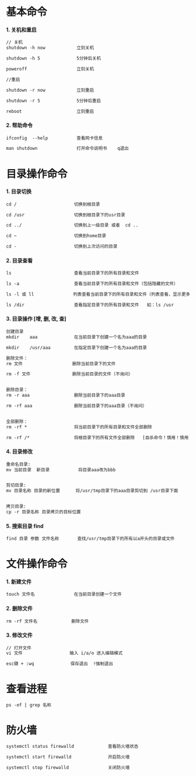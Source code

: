 #

# 基本命令

#### 1. 关机和重启

```txt
// 关机
shutdown -h now            立刻关机

shutdown -h 5              5分钟后关机

poweroff                   立刻关机
```

```txt
//重启

shutdown -r now            立刻重启

shutdown -r 5              5分钟后重启

reboot                     立刻重启
```

#### 2. 帮助命令

```txt
ifconfig  --help           查看网卡信息

man shutdown               打开命令说明书    q退出
```

# 目录操作命令

#### 1. 目录切换

```txt
cd /                      切换到根目录

cd /usr                   切换到根目录下的usr目录

cd ../                    切换到上一级目录 或者  cd ..

cd ~                      切换到home目录

cd -                      切换到上次访问的目录
```

#### 2. 目录查看

```txt
ls                        查看当前目录下的所有目录和文件

ls -a                     查看当前目录下的所有目录和文件（包括隐藏的文件）

ls -l 或 ll               列表查看当前目录下的所有目录和文件（列表查看，显示更多信息）

ls /dir                   查看指定目录下的所有目录和文件   如：ls /usr
```

#### 3. 目录操作 [增, 删, 改, 查]

```txt
创建目录
mkdir    aaa              在当前目录下创建一个名为aaa的目录

mkdir    /usr/aaa         在指定目录下创建一个名为aaa的目录
```

```txt
删除文件：
rm 文件                   删除当前目录下的文件

rm -f 文件                删除当前目录的文件（不询问）


删除目录：
rm -r aaa                 删除当前目录下的aaa目录

rm -rf aaa                删除当前目录下的aaa目录（不询问）


全部删除：
rm -rf *                  将当前目录下的所有目录和文件全部删除

rm -rf /*                 将根目录下的所有文件全部删除   [自杀命令！慎用！慎用！慎用！]
```

#### 4. 目录修改

```txt
重命名目录:
mv 当前目录  新目录           将目录aaa改为bbb


剪切目录:
mv 目录名称 目录的新位置      将/usr/tmp目录下的aaa目录剪切到 /usr目录下面


拷贝目录:
cp -r 目录名称 目录拷贝的目标位置
```

#### 5. 搜索目录 find

```txt
find 目录 参数 文件名称       查找/usr/tmp目录下的所有以a开头的目录或文件
```

# 文件操作命令

#### 1. 新建文件

```txt
touch 文件名               在当前目录创建一个文件
```

#### 2. 删除文件

```txt
rm -rf 文件名             删除文件
```

#### 3. 修改文件

```txt
// 打开文件
vi 文件                  输入 i/a/o 进入编辑模式

esc键 + :wq              保存退出  !强制退出
```

# 查看进程

```txt
ps -ef | grep 名称
```

# 防火墙

```txt
systemctl status firewalld             查看防火墙状态

systemctl start firewalld              开启防火墙

systemctl stop firewalld               关闭防火墙
```
